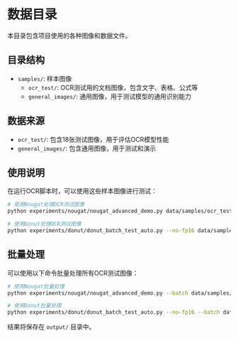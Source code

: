 # 数据目录

本目录包含项目使用的各种图像和数据文件。

## 目录结构

- `samples/`: 样本图像
  - `ocr_test/`: OCR测试用的文档图像，包含文字、表格、公式等
  - `general_images/`: 通用图像，用于测试模型的通用识别能力

## 数据来源

- `ocr_test/`: 包含18张测试图像，用于评估OCR模型性能
- `general_images/`: 包含通用图像，用于测试和演示

## 使用说明

在运行OCR脚本时，可以使用这些样本图像进行测试：

```bash
# 使用Nougat处理OCR测试图像
python experiments/nougat/nougat_advanced_demo.py data/samples/ocr_test/1.jpg

# 使用Donut处理OCR测试图像
python experiments/donut/donut_batch_test_auto.py --no-fp16 data/samples/ocr_test/1.jpg
```

## 批量处理

可以使用以下命令批量处理所有OCR测试图像：

```bash
# 使用Nougat批量处理
python experiments/nougat/nougat_advanced_demo.py --batch data/samples/ocr_test --compare

# 使用Donut批量处理
python experiments/donut/donut_batch_test_auto.py --no-fp16 --batch data/samples/ocr_test
```

结果将保存在 `output/` 目录中。
